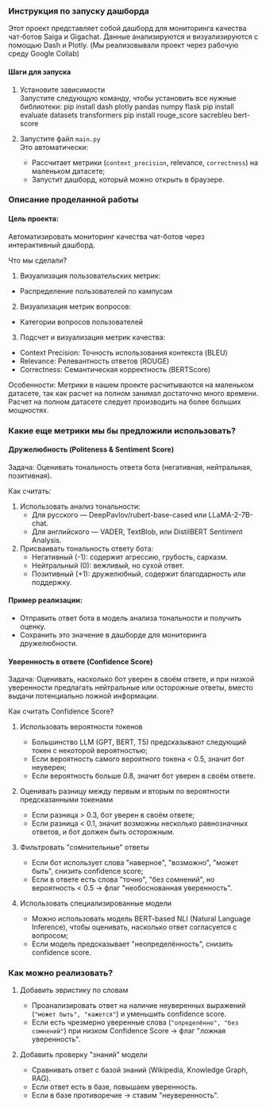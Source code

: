 ### Инструкция по запуску дашборда
Этот проект представляет собой дашборд для мониторинга качества чат-ботов Saiga и Gigachat. Данные анализируются и визуализируются с помощью Dash и Plotly.
(Мы реализовывали проект через рабочую среду Google Collab)

#### Шаги для запуска
1. Установите зависимости  
Запустите следующую команду, чтобы установить все нужные библиотеки:
   pip install dash plotly pandas numpy flask
   pip install evaluate datasets transformers
   pip install rouge_score sacrebleu bert-score
   
2. Запустите файл `main.py`  
Это автоматически:
   - Рассчитает метрики (`context_precision`, relevance, `correctness`) на маленьком датасете;
   - Запустит дашборд, который можно открыть в браузере.

### Описание проделанной работы
#### Цель проекта:  
Автоматизировать мониторинг качества чат-ботов через интерактивный дашборд.

Что мы сделали?
1. Визуализация пользовательских метрик:
- Распределение пользователей по кампусам
  
2. Визуализация метрик вопросов:
- Категории вопросов пользователей
  
3. Подсчет и визуализация метрик качества:
- Context Precision: Точность использования контекста (BLEU)
- Relevance: Релевантность ответов (ROUGE)
- Correctness: Семантическая корректность (BERTScore)

Особенности:
Метрики в нашем проекте расчитываются на маленьком датасете, так как расчет на полном занимал достаточно много времени. Расчет на полном датасете следует производить на более больших мощностях.

### Какие еще метрики мы бы предложили использовать?

#### Дружелюбность (Politeness & Sentiment Score)  
Задача: Оценивать тональность ответа бота (негативная, нейтральная, позитивная).

Как считать:  
1. Использовать анализ тональности:  
   - Для русского — DeepPavlov/rubert-base-cased или LLaMA-2-7B-chat.  
   - Для английского — VADER, TextBlob, или DistilBERT Sentiment Analysis.  
2. Присваивать тональность ответу бота:  
   - Негативный (-1): содержит агрессию, грубость, сарказм.  
   - Нейтральный (0): вежливый, но сухой ответ.  
   - Позитивный (+1): дружелюбный, содержит благодарность или поддержку.  

#### Пример реализации:  
- Отправить ответ бота в модель анализа тональности и получить оценку.  
- Сохранить это значение в дашборде для мониторинга дружелюбности.  


#### Уверенность в ответе (Confidence Score)  
Задача: Оценивать, насколько бот уверен в своём ответе, и при низкой уверенности предлагать нейтральные или осторожные ответы, вместо выдачи потенциально ложной информации.  

Как считать Confidence Score?  
1. Использовать вероятности токенов  
   - Большинство LLM (GPT, BERT, T5) предсказывают следующий токен с некоторой вероятностью;
   - Если вероятность самого вероятного токена < 0.5, значит бот неуверен;
   - Если вероятность больше 0.8, значит бот уверен в своём ответе.  

2. Оценивать разницу между первым и вторым по вероятности предсказанными токенами  
   - Если разница > 0.3, бот уверен в своём ответе;
   - Если разница < 0.1, значит возможны несколько равнозначных ответов, и бот должен быть осторожным.  

3. Фильтровать "сомнительные" ответы  
   - Если бот использует слова "наверное", "возможно", "может быть", снизить confidence score; 
   - Если в ответе есть слова "точно", "без сомнений", но вероятность < 0.5 → флаг "необоснованная уверенность".  

4. Использовать специализированные модели  
   - Можно использовать модель BERT-based NLI (Natural Language Inference), чтобы оценивать, насколько ответ согласуется с вопросом;
   - Если модель предсказывает "неопределённость", снизить confidence score.  


### Как можно реализовать?  
1. Добавить эвристику по словам  
   - Проанализировать ответ на наличие неуверенных выражений (`"может быть", "кажется"`) и уменьшить confidence score.  
   - Если есть чрезмерно уверенные слова (`"определённо", "без сомнений"`) при низком Confidence Score → флаг "ложная уверенность".

2. Добавить проверку "знаний" модели  
   - Сравнивать ответ с базой знаний (Wikipedia, Knowledge Graph, RAG).  
   - Если ответ есть в базе, повышаем уверенность.  
   - Если в базе противоречие → ставим "неуверенность".  
